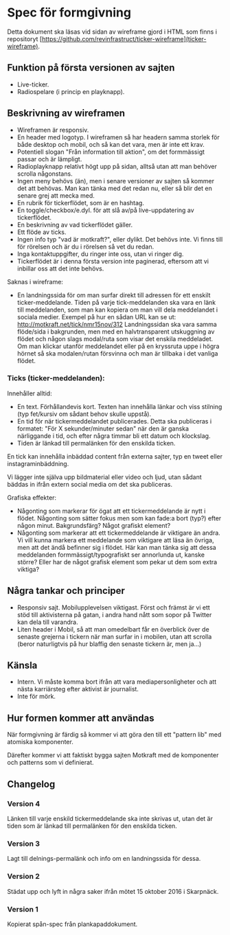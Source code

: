 # Spec för formgivning

Detta dokument ska läsas vid sidan av wireframe gjord i HTML som finns i
repositoryt [https://github.com/revinfrastruct/ticker-wireframe](ticker-wireframe).

## Funktion på första versionen av sajten

* Live-ticker.
* Radiospelare (i princip en playknapp).

## Beskrivning av wireframen

* Wireframen är responsiv.
* En header med logotyp. I wireframen så har headern samma storlek för både
desktop och mobil, och så kan det vara, men är inte ett krav.
* Potentiell slogan "Från information till aktion", om det formmässigt passar
och är lämpligt.
* Radioplayknapp relativt högt upp på sidan, alltså utan att man behöver
scrolla någonstans.
* Ingen meny behövs (än), men i senare versioner av sajten så kommer det att
behövas. Man kan tänka med det redan nu, eller så blir det en senare grej att
mecka med.
* En rubrik för tickerflödet, som är en hashtag.
* En toggle/checkbox/e.dyl. för att slå av/på live-uppdatering av tickerflödet.
* En beskrivning av vad tickerflödet gäller.
* Ett flöde av ticks.
* Ingen info typ "vad är motkraft?", eller dylikt. Det behövs inte. Vi finns
till för rörelsen och är du i rörelsen så vet du redan.
* Inga kontaktuppgifter, du ringer inte oss, utan vi ringer dig.
* Tickerflödet är i denna första version inte paginerad, eftersom att vi
inbillar oss att det inte behövs.

Saknas i wireframe:

* En landningssida för om man surfar direkt till adressen för ett enskilt
ticker-meddelande. Tiden på varje tick-meddelanden ska vara en länk till
meddelanden, som man kan kopiera om man vill dela meddelandet i sociala medier.
Exempel på hur en sådan URL kan se ut: http://motkraft.net/tick/nmr15nov/312
Landningssidan ska vara samma flöde/sida i bakgrunden, men med en
halvtransparent utskuggning av flödet och någon slags modal/ruta som visar
det enskila meddeladet. Om man klickar utanför meddelandet eller på en
kryssruta uppe i högra hörnet så ska modalen/rutan försvinna och man är
tillbaka i det vanliga flödet.

### Ticks (ticker-meddelanden):

Innehåller alltid:

* En text. Förhållandevis kort. Texten han innehålla länkar och viss stilning
(typ fet/kursiv om sådant behov skulle uppstå).
* En tid för när tickermeddelandet publicerades. Detta ska publiceras i
formatet: "För X sekunder/minuter sedan" när den är ganska närliggande i tid,
och efter några timmar bli ett datum och klockslag.
* Tiden är länkad till permalänken för den enskilda ticken.

En tick kan innehålla inbäddad content från externa sajter, typ en tweet
eller instagraminbäddning.

Vi lägger inte själva upp bildmaterial eller video och ljud, utan sådant
bäddas in ifrån extern social media om det ska publiceras.

Grafiska effekter:

* Någonting som markerar för ögat att ett tickermeddelande är nytt i flödet.
Någonting som sätter fokus men som kan fade:a bort (typ?) efter någon minut.
Bakgrundsfärg? Något grafiskt element?
* Någonting som markerar att ett tickermeddelande är viktigare än andra. Vi
vill kunna markera ett meddelande som viktigare att läsa än övriga, men att det
ändå befinner sig i flödet. Här kan man tänka sig att dessa meddelanden
formmässigt/typografiskt ser annorlunda ut, kanske större? Eller har de något
grafisk element som pekar ut dem som extra viktiga?

## Några tankar och principer

* Responsiv sajt. Mobilupplevelsen viktigast. Först och främst är vi ett stöd
till aktivisterna på gatan, i andra hand nått som sopor på Twitter kan dela
till varandra.
* Liten header i Mobil, så att man omedelbart får en överblick över de senaste
grejerna i tickern när man surfar in i mobilen, utan att scrolla (beror
naturligtvis på hur blaffig den senaste tickern är, men ja...)

## Känsla

* Intern. Vi måste komma bort ifrån att vara mediapersonligheter och att nästa
karriärsteg efter aktivist är journalist.
* Inte för mörk.

## Hur formen kommer att användas

När formgivning är färdig så kommer vi att göra den till ett "pattern lib"
med atomiska komponenter.

Därefter kommer vi att faktiskt bygga sajten Motkraft med de komponenter och
patterns som vi definierat.

## Changelog

### Version 4

Länken till varje enskild tickermeddelande ska inte skrivas ut, utan det är
tiden som är länkad till permalänken för den enskilda ticken.

### Version 3

Lagt till delnings-permalänk och info om en landningssida för dessa.

### Version 2

Städat upp och lyft in några saker ifrån mötet 15 oktober 2016 i Skarpnäck.

### Version 1

Kopierat spån-spec från plankapaddokument.

